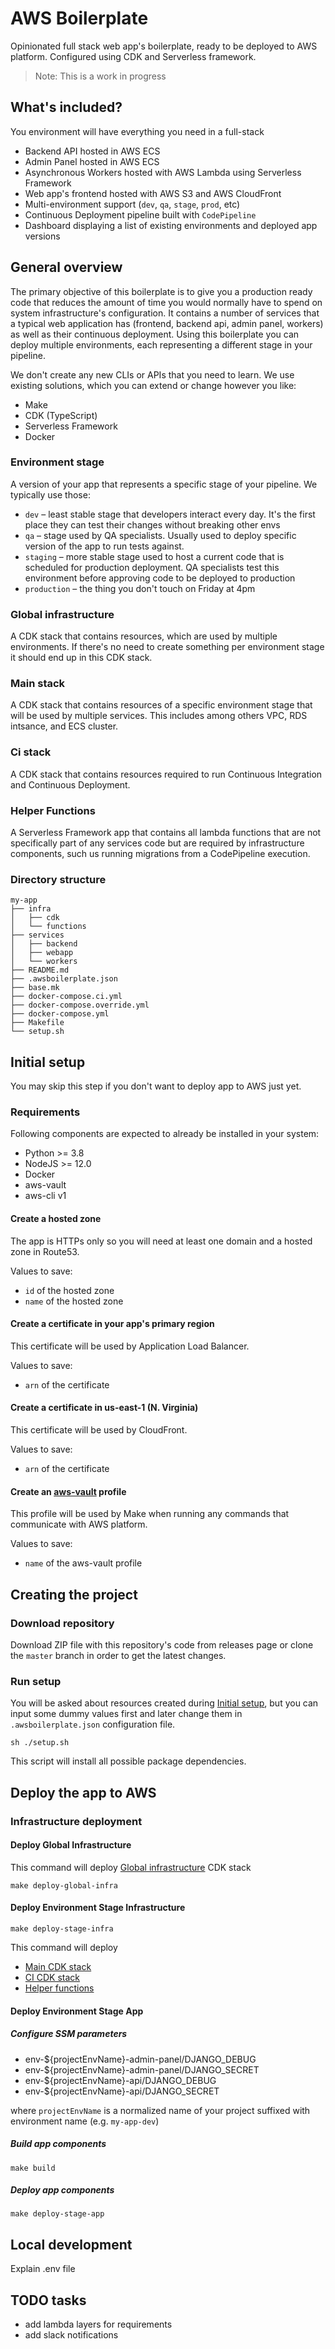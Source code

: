 # AWS Boilerplate
Opinionated full stack web app's boilerplate, ready to be deployed to AWS platform. Configured using CDK and Serverless 
framework.

> Note: This is a work in progress

## What's included?
You environment will have everything you need in a full-stack 
* Backend API hosted in AWS ECS
* Admin Panel hosted in AWS ECS
* Asynchronous Workers hosted with AWS Lambda using Serverless Framework
* Web app's frontend hosted with AWS S3 and AWS CloudFront
* Multi-environment support (`dev`, `qa`, `stage`, `prod`, etc)
* Continuous Deployment pipeline built with `CodePipeline`
* Dashboard displaying a list of existing environments and deployed app versions

## General overview
The primary objective of this boilerplate is to give you a production ready code that reduces the amount of time you 
would normally have to spend on system infrastructure's configuration. It contains a number of services that a typical
web application has (frontend, backend api, admin panel, workers) as well as their continuous deployment. Using this 
boilerplate you can deploy multiple environments, each representing a different stage in your pipeline.

We don't create any new CLIs or APIs that you need to learn. We use existing solutions, 
which you can extend or change however you like:
* Make
* CDK (TypeScript)
* Serverless Framework
* Docker

### Environment stage
A version of your app that represents a specific stage of your pipeline. We typically use those:
* `dev` – least stable stage that developers interact every day. It's the first place they can test their changes 
without breaking other envs
* `qa` – stage used by QA specialists. Usually used to deploy specific version of the app to run tests against.
* `staging` – more stable stage used to host a current code that is scheduled for production deployment. QA specialists 
test this environment before approving code to be deployed to production
* `production` – the thing you don't touch on Friday at 4pm 

### Global infrastructure
A CDK stack that contains resources, which are used by multiple environments. If there's no need to create something per
environment stage it should end up in this CDK stack.

### Main stack
A CDK stack that contains resources of a specific environment stage that will be used by multiple services.
This includes among others VPC, RDS intsance, and ECS cluster.


### Ci stack
A CDK stack that contains resources required to run Continuous Integration and Continuous Deployment.

### Helper Functions
A Serverless Framework app that contains all lambda functions that are not specifically part of any services code but
are required by infrastructure components, such us running migrations from a CodePipeline execution.

### Directory structure
```
my-app
├── infra
│   ├── cdk
│   └── functions
├── services
│   ├── backend
│   ├── webapp
│   └── workers
├── README.md
├── .awsboilerplate.json
├── base.mk
├── docker-compose.ci.yml
├── docker-compose.override.yml
├── docker-compose.yml
├── Makefile
└── setup.sh
```

## Initial setup
You may skip this step if you don't want to deploy app to AWS just yet. 

### Requirements
Following components are expected to already be installed in your system:
* Python >= 3.8
* NodeJS >= 12.0
* Docker
* aws-vault
* aws-cli v1

#### Create a hosted zone
The app is HTTPs only so you will need at least one domain and a hosted zone in Route53. 

Values to save:
* `id` of the hosted zone
* `name` of the hosted zone

#### Create a certificate in your app's primary region
This certificate will be used by Application Load Balancer.

Values to save:
* `arn` of the certificate

#### Create a certificate in us-east-1 (N. Virginia)
This certificate will be used by CloudFront.

Values to save:
* `arn` of the certificate

#### Create an [aws-vault](https://github.com/99designs/aws-vault) profile
This profile will be used by Make when running any commands that communicate with AWS platform.

Values to save:
* `name` of the aws-vault profile

## Creating the project
### Download repository
Download ZIP file with this repository's code from releases page or clone the `master` branch in order to get the 
latest changes.

### Run setup
You will be asked about resources created during [Initial setup](#initial-setup), but you can input some dummy values 
first and later change them in `.awsboilerplate.json` configuration file.

```shell script
sh ./setup.sh
```

This script will install all possible package dependencies.

## Deploy the app to AWS

### Infrastructure deployment

#### Deploy Global Infrastructure
This command will deploy [Global infrastructure](#global-infrastructure) CDK stack

```shell script
make deploy-global-infra
```

#### Deploy Environment Stage Infrastructure

```shell script
make deploy-stage-infra
```

This command will deploy
* [Main CDK stack](#main-stack)
* [CI CDK stack](#ci-stack)
* [Helper functions](#helper-functions)

#### Deploy Environment Stage App

##### Configure SSM parameters

* env-${projectEnvName}-admin-panel/DJANGO_DEBUG
* env-${projectEnvName}-admin-panel/DJANGO_SECRET
* env-${projectEnvName}-api/DJANGO_DEBUG
* env-${projectEnvName}-api/DJANGO_SECRET

where `projectEnvName` is a normalized name of your project suffixed with environment name (e.g. `my-app-dev`)

##### Build app components
```shell script
make build
```

##### Deploy app components
```shell script
make deploy-stage-app
```

## Local development
Explain .env file


## TODO tasks
- add lambda layers for requirements
- add slack notifications

